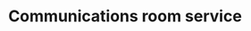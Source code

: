 ---
title: "Communications room service"
alt: "Designing and connecting comms rooms for homes and businesses"
description: "Designing and connecting secure comms rooms for homes and businesses"
category: "network-engineer"
subcategory: "communications-room"
image: "/tradespeople/network-engineer/communications-room.webp"
ogImage: "/tradespeople/network-engineer/communications-room.webp"
colour: "blue"
pathtxt: "Communications room"
published: true
---
